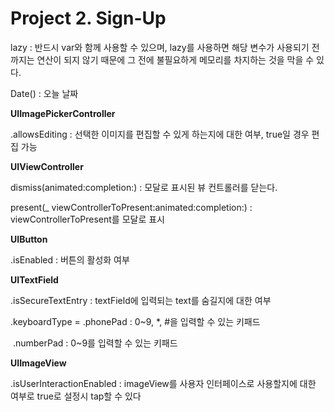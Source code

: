 # Project 2. Sign-Up

lazy : 반드시 var와 함께 사용할 수 있으며, lazy를 사용하면 해당 변수가 사용되기 전까지는 연산이 되지 않기 때문에 그 전에 불필요하게 메모리를 차지하는 것을 막을 수 있다.

Date() : 오늘 날짜



**UIImagePickerController**

.allowsEditing : 선택한 이미지를 편집할 수 있게 하는지에 대한 여부, true일 경우 편집 가능



**UIViewController**

dismiss(animated:completion:) : 모달로 표시된 뷰 컨트롤러를 닫는다.

present(_ viewControllerToPresent:animated:completion:) : viewControllerToPresent를 모달로  표시



**UIButton**

.isEnabled : 버튼의 활성화 여부



**UITextField**

.isSecureTextEntry : textField에 입력되는 text를 숨길지에 대한 여부

.keyboardType = .phonePad : 0~9, *, #을 입력할 수 있는 키패드

​			      .numberPad : 0~9를 입력할 수 있는 키패드



**UIImageView**

.isUserInteractionEnabled : imageView를 사용자 인터페이스로 사용할지에 대한 여부로 true로 설정시 tap할 수 있다
